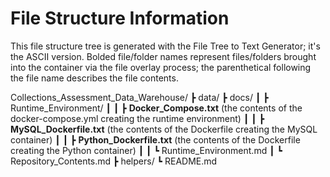 # File Structure Information
This file structure tree is generated with the File Tree to Text Generator; it's the ASCII version. Bolded file/folder names represent files/folders brought into the container via the file overlay process; the parenthetical following the file name describes the file contents. 

Collections_Assessment_Data_Warehouse/
┣ data/
┣ docs/
┃ ┣ Runtime_Environment/
┃ ┃ ┣ **Docker_Compose.txt** (the contents of the docker-compose.yml creating the runtime environment)
┃ ┃ ┣ **MySQL_Dockerfile.txt** (the contents of the Dockerfile creating the MySQL container)
┃ ┃ ┣ **Python_Dockerfile.txt** (the contents of the Dockerfile creating the Python container)
┃ ┃ ┗ Runtime_Environment.md
┃ ┗ Repository_Contents.md
┣ helpers/
┗ README.md